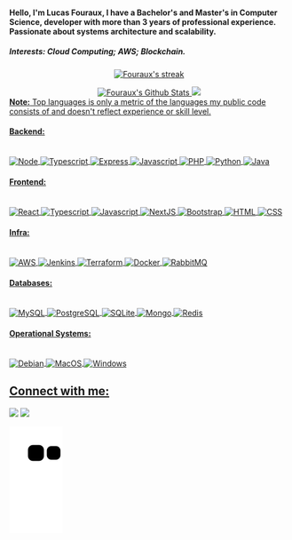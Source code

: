 #### Hello, I'm Lucas Fouraux, I have a Bachelor's and Master's in Computer Science, developer with more than 3 years of professional experience. Passionate about systems architecture and scalability. 

##### Interests: Cloud Computing; AWS; Blockchain.

<p align="center">
  <a href="https://github.com/narayanbavisetti/github-readme-streak-stats">
        <img title="🔥 Get streak stats for your profile at git.io/streak-stats" alt="Fouraux's streak" src="http://github-readme-streak-stats.herokuapp.com?user=lucasfouraux&theme=dracula&date_format=M%20j%5B%2C%20Y%5D"/>
    </a>
</p>

<div align="center">
  <a href="https://github.com/lucasfouraux">
    <img height="180em" alt="Fouraux's Github Stats" src="https://github-readme-stats.vercel.app/api?username=lucasfouraux&show_icons=true&count_private=true&theme=dracula" />
  <img height="180em" src="https://github-readme-stats.vercel.app/api/top-langs/?username=lucasfouraux&layout=compact&langs_count=7&theme=dracula"/>
</div>
<b>Note:</b> Top languages is only a metric of the languages my public code consists of and doesn't reflect experience or skill level.
    
#### Backend:
<div style="display: inline_block"><br>
  <img align="center" alt="Node" src="https://img.shields.io/badge/node.js-6DA55F?style=for-the-badge&logo=node.js&logoColor=white">
  <img align="center" alt="Typescript" src="https://img.shields.io/badge/typescript-%23007ACC.svg?style=for-the-badge&logo=typescript&logoColor=white">
  <img align="center" alt="Express" src="https://img.shields.io/badge/express.js-%23404d59.svg?style=for-the-badge&logo=express&logoColor=%2361DAFB">
  <img align="center" alt="Javascript" src="https://img.shields.io/badge/javascript-%23323330.svg?style=for-the-badge&logo=javascript&logoColor=%23F7DF1E">
  <img align="center" alt="PHP" src="https://img.shields.io/badge/php-%23777BB4.svg?style=for-the-badge&logo=php&logoColor=white">
  <img align="center" alt="Python" src="https://img.shields.io/badge/python-3670A0?style=for-the-badge&logo=python&logoColor=ffdd54">
  <img align="center" alt="Java" src="https://img.shields.io/badge/java-%23ED8B00.svg?style=for-the-badge&logo=java&logoColor=white">
</div>
    
#### Frontend:
<div style="display: inline_block"><br>
  <img align="center" alt="React" src="https://img.shields.io/badge/react-%2320232a.svg?style=for-the-badge&logo=react&logoColor=%2361DAFB">
  <img align="center" alt="Typescript" src="https://img.shields.io/badge/typescript-%23007ACC.svg?style=for-the-badge&logo=typescript&logoColor=white">
  <img align="center" alt="Javascript" src="https://img.shields.io/badge/javascript-%23323330.svg?style=for-the-badge&logo=javascript&logoColor=%23F7DF1E">
  <img align="center" alt="NextJS" src="https://img.shields.io/badge/Next-black?style=for-the-badge&logo=next.js&logoColor=white">
  <img align="center" alt="Bootstrap" src="https://img.shields.io/badge/bootstrap-%23563D7C.svg?style=for-the-badge&logo=bootstrap&logoColor=white">
  <img align="center" alt="HTML" src="https://img.shields.io/badge/html5-%23E34F26.svg?style=for-the-badge&logo=html5&logoColor=white">
  <img align="center" alt="CSS" src="https://img.shields.io/badge/css3-%231572B6.svg?style=for-the-badge&logo=css3&logoColor=white">
</div>
    
#### Infra:
<div style="display: inline_block"><br>
  <img align="center" alt="AWS" src="https://img.shields.io/badge/AWS-%23FF9900.svg?style=for-the-badge&logo=amazon-aws&logoColor=white">
  <img align="center" alt="Jenkins" src="https://img.shields.io/badge/jenkins-%232C5263.svg?style=for-the-badge&logo=jenkins&logoColor=white">
  <img align="center" alt="Terraform" src="https://img.shields.io/badge/terraform-%235835CC.svg?style=for-the-badge&logo=terraform&logoColor=white">
  <img align="center" alt="Docker" src="https://img.shields.io/badge/docker-%230db7ed.svg?style=for-the-badge&logo=docker&logoColor=white">
  <img align="center" alt="RabbitMQ" src="https://img.shields.io/badge/Rabbitmq-FF6600?style=for-the-badge&logo=rabbitmq&logoColor=white">
</div>
    
#### Databases:
<div style="display: inline_block"><br>
  <img align="center" alt="MySQL" src="https://img.shields.io/badge/mysql-%2300f.svg?style=for-the-badge&logo=mysql&logoColor=white">
  <img align="center" alt="PostgreSQL" src="https://img.shields.io/badge/PostgreSQL-316192?style=for-the-badge&logo=postgresql&logoColor=white">
  <img align="center" alt="SQLite" src="https://img.shields.io/badge/SQLite-07405E?style=for-the-badge&logo=sqlite&logoColor=white">
  <img align="center" alt="Mongo" src="https://img.shields.io/badge/MongoDB-4EA94B?style=for-the-badge&logo=mongodb&logoColor=white">
  <img align="center" alt="Redis" src="https://img.shields.io/badge/redis-%23DD0031.svg?style=for-the-badge&logo=redis&logoColor=white">
</div>
  
#### Operational Systems:
<div style="display: inline_block"><br>
  <img align="center" alt="Debian" src="https://img.shields.io/badge/Debian-D70A53?style=for-the-badge&logo=debian&logoColor=white">
  <img align="center" alt="MacOS" src="https://img.shields.io/badge/mac%20os-000000?style=for-the-badge&logo=macos&logoColor=F0F0F0">
  <img align="center" alt="Windows" src="https://img.shields.io/badge/Windows-0078D6?style=for-the-badge&logo=windows&logoColor=white">
</div>
  
## Connect with me:
<div> 
  <a href="https://www.linkedin.com/in/lucas-fouraux-dorigueto" target="_blank"><img src="https://img.shields.io/badge/-LinkedIn-%230077B5?style=for-the-badge&logo=linkedin&logoColor=white" target="_blank"></a> 
  <a href = "mailto:lucasfouraux@gmail.com"><img src="https://img.shields.io/badge/-Gmail-%23333?style=for-the-badge&logo=gmail&logoColor=white" target="_blank"></a>
  
 
  ![Snake animation](https://github.com/lucasfouraux/lucasfouraux/blob/output/github-contribution-grid-snake.svg)
 
</div>
